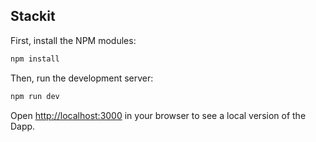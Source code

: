 ## Stackit

First, install the NPM modules:

```bash
npm install
```

Then, run the development server:

```bash
npm run dev
```

Open [http://localhost:3000](http://localhost:3000) in your browser to see a local version of the Dapp.
